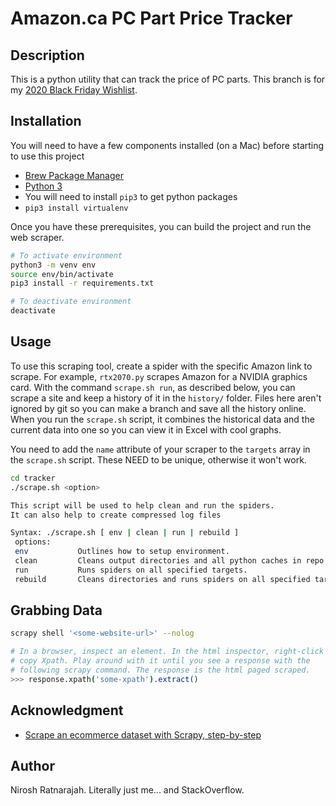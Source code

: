 # Amazon.ca PC Part Price Tracker

## Description

This is a python utility that can track the price of PC parts.
This branch is for my [2020 Black Friday Wishlist](https://ca.pcpartpicker.com/list/vZ4kFG).

## Installation

You will need to have a few components installed (on a Mac) before starting to use this project

- [Brew Package Manager](https://brew.sh)
- [Python 3](https://docs.python-guide.org/starting/install3/osx/)
- You will need to install `pip3` to get python packages
- `pip3 install virtualenv`

Once you have these prerequisites, you can build the project and run the web scraper.

```bash
# To activate environment
python3 -m venv env
source env/bin/activate
pip3 install -r requirements.txt

# To deactivate environment
deactivate
```

## Usage

To use this scraping tool, create a spider with the specific Amazon link to scrape. For example, `rtx2070.py` scrapes Amazon for a NVIDIA graphics card. With the command `scrape.sh run`, as described below, you can scrape a site and keep a history of it in the `history/` folder. Files here aren't ignored by git so you can make a branch and save all the history online. When you run the `scrape.sh` script, it combines the historical data and the current data into one so you can view it in Excel with cool graphs.

You need to add the `name` attribute of your scraper to the `targets` array in the `scrape.sh` script. These NEED to be unique, otherwise it won't work.

```bash
cd tracker
./scrape.sh <option>
```

```bash
This script will be used to help clean and run the spiders. 
It can also help to create compressed log files  

Syntax: ./scrape.sh [ env | clean | run | rebuild ] 
 options: 
 env           Outlines how to setup environment. 
 clean         Cleans output directories and all python caches in repo. 
 run           Runs spiders on all specified targets. 
 rebuild       Cleans directories and runs spiders on all specified targets. 
```

## Grabbing Data

```bash
scrapy shell '<some-website-url>' --nolog

# In a browser, inspect an element. In the html inspector, right-click and
# copy Xpath. Play around with it until you see a response with the
# following scrapy command. The response is the html paged scraped.
>>> response.xpath('some-xpath').extract()
```


## Acknowledgment

- [Scrape an ecommerce dataset with Scrapy, step-by-step](https://medium.com/@tobritton/scrape-an-ecommerce-dataset-with-scrapy-from-start-to-finish-b31540df9bfa)

## Author

Nirosh Ratnarajah. Literally just me... and StackOverflow.
